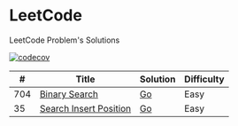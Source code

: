 # LeetCode

LeetCode Problem's Solutions

[![codecov](https://codecov.io/gh/damasdev/leetcode/graph/badge.svg?token=BDC8EB88AU)](https://codecov.io/gh/damasdev/leetcode)

| #   | Title                                                                                       | Solution                                                                       | Difficulty |
| --- | ------------------------------------------------------------------------------------------- | ------------------------------------------------------------------------------ | ---------- |
| 704 | [Binary Search](https://leetcode.com/problems/binary-search/description/)                   | [Go](https://github.com/damasdev/leetcode/tree/main/704-binary-search)         | Easy       |
| 35  | [Search Insert Position](https://leetcode.com/problems/search-insert-position/description/) | [Go](https://github.com/damasdev/leetcode/tree/main/35-search-insert-position) | Easy       |
